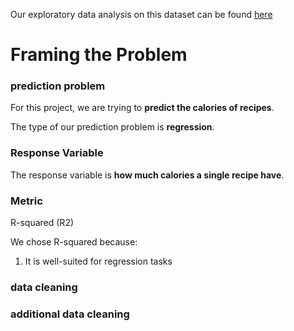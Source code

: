 Our exploratory data analysis on this dataset can be found [here](https://xic051.github.io/DSC/report.html)

# Framing the Problem

### prediction problem

For this project, we are trying to **predict the calories of recipes**.

The type of our prediction problem is **regression**.

### Response Variable

The response variable is **how much calories a single recipe have**. 

### Metric

R-squared (R2)

We chose R-squared because:

1. It is well-suited for regression tasks 

### data cleaning


### additional data cleaning 
